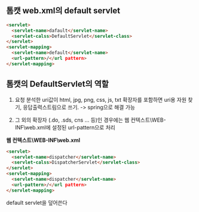 ## 톰캣 web.xml의 default servlet

```html
<servlet>
  <servlet-name>dafault</servlet-name>
  <servlet-calss>DefaultServlet</servlet-class>
</servlet>
<servlet-mapping>
  <servlet-name>default</servlet-name>
  <url-pattern>/</url pattern>
</servlet-mapping>
```


## 톰캣의 DefaultServlet의 역할
1. 요청 분석한 uri값이 html, jpg, png, css, js, txt 확장자를 포함하면 uri용 자원 찾기, 응답출력스트림으로 쓰기. -> spring으로 해결 가능

2. 그 외의 확장자 (.do, .sds, cns ... 등)인 경우에는 웹 컨텍스트\WEB-INF\web.xml에 설정된 url-pattern으로 처리


**웹 컨텍스트\WEB-INF\web.xml**
```html
<servlet>
  <servlet-name>dispatcher</servlet-name>
  <servlet-calss>DispatcherServlet</servlet-class>
</servlet>
<servlet-mapping>
  <servlet-name>dispatcher</servlet-name>
  <url-pattern>/</url pattern>
</servlet-mapping>
```
default servlet을 덮어쓴다


<!--stackedit_data:
eyJoaXN0b3J5IjpbMTA3MzUxNzIxMF19
-->